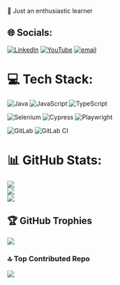 🌱 Just an enthusiastic learner

## 🌐 Socials:
[![LinkedIn](https://img.shields.io/badge/LinkedIn-%230077B5.svg?logo=linkedin&logoColor=white)](https://linkedin.com/in/gerardo--chavez) [![YouTube](https://img.shields.io/badge/YouTube-%23FF0000.svg?logo=YouTube&logoColor=white)](https://youtube.com/@unTesterMas) [![email](https://img.shields.io/badge/Email-D14836?logo=gmail&logoColor=white)](mailto:info.gerardo.chavez@gmail.com) 

# 💻 Tech Stack:
![Java](https://img.shields.io/badge/java-%23ED8B00.svg?style=for-the-badge&logo=openjdk&logoColor=white)
![JavaScript](https://img.shields.io/badge/javascript-%23323330.svg?style=for-the-badge&logo=javascript&logoColor=%23F7DF1E) 
![TypeScript](https://img.shields.io/badge/typescript-%23007ACC.svg?style=for-the-badge&logo=typescript&logoColor=white) 

![Selenium](https://img.shields.io/badge/Selenium-green?style=for-the-badge&logo=selenium)
![Cypress](https://img.shields.io/badge/Cypress-cef5f0?style=for-the-badge&logo=cypress)
![Playwright](https://img.shields.io/badge/Play-Wright-green?style=for-the-badge&labelColor=f00606)


![GitLab](https://img.shields.io/badge/gitlab-%23181717.svg?style=for-the-badge&logo=gitlab&logoColor=white) 
![GitLab CI](https://img.shields.io/badge/gitlab%20CI-%23181717.svg?style=for-the-badge&logo=gitlab&logoColor=white)


# 📊 GitHub Stats:
![](https://github-readme-stats.vercel.app/api?username=ijchavez&theme=dark&hide_border=false&include_all_commits=false&count_private=false)<br/>
![](https://nirzak-streak-stats.vercel.app/?user=ijchavez&theme=dark&hide_border=false)<br/>
![](https://github-readme-stats.vercel.app/api/top-langs/?username=ijchavez&theme=dark&hide_border=false&include_all_commits=false&count_private=false&layout=compact)

## 🏆 GitHub Trophies
![](https://github-profile-trophy.vercel.app/?username=ijchavez&theme=dark&no-frame=false&no-bg=true&margin-w=4)

### 🔝 Top Contributed Repo
![](https://github-contributor-stats.vercel.app/api?username=ijchavez&limit=5&theme=dark&combine_all_yearly_contributions=true)
